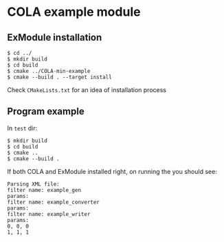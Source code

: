 # COLA example module

## ExModule installation

```shell
$ cd ../
$ mkdir build
$ cd build
$ cmake ../COLA-min-example
$ cmake --build . --target install
``` 

Check ```CMakeLists.txt``` for an idea of installation process

## Program example

In ```test``` dir:

```shell
$ mkdir build
$ cd build
$ cmake ..
$ cmake --build .
```

If both COLA and ExModule installed right, on running the you should see:

```
Parsing XML file:
filter name: example_gen
params:
filter name: example_converter
params:
filter name: example_writer
params:
0, 0, 0
1, 1, 1
```